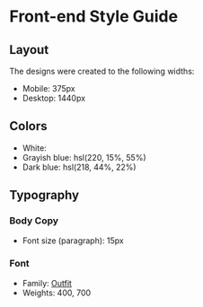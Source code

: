 # Front-end Style Guide

## Layout

The designs were created to the following widths:

- Mobile: 375px
- Desktop: 1440px

## Colors

- White:
- Grayish blue: hsl(220, 15%, 55%)
- Dark blue: hsl(218, 44%, 22%)

## Typography

### Body Copy

- Font size (paragraph): 15px

### Font

- Family: [Outfit](https://fonts.google.com/specimen/Outfit)
- Weights: 400, 700
